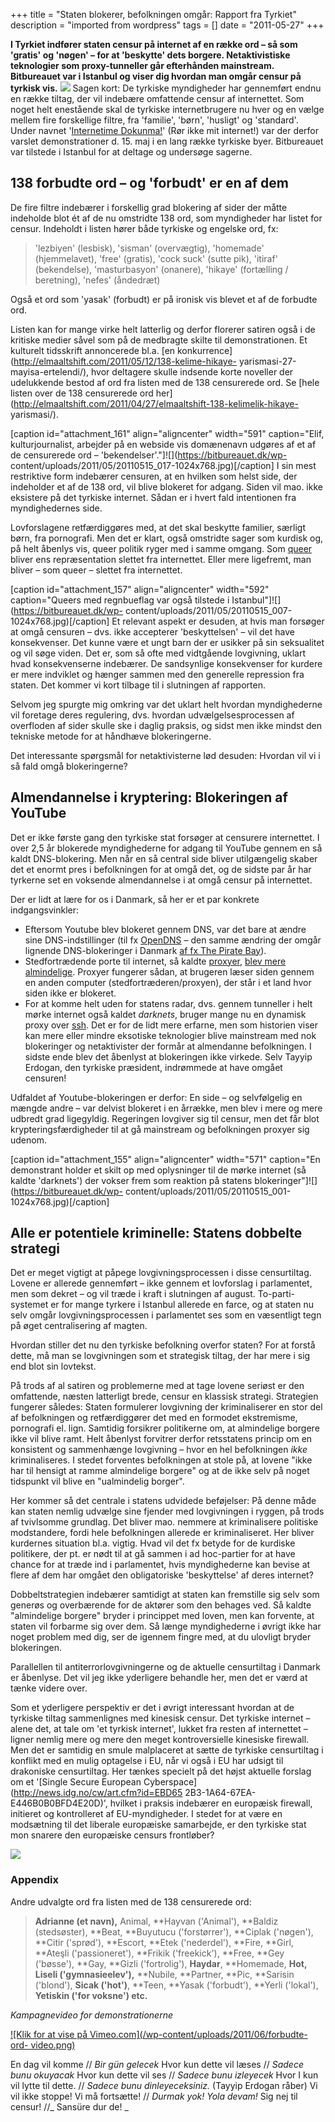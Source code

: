 +++
title = "Staten blokerer, befolkningen omgår: Rapport fra Tyrkiet"
description = "imported from wordpress"
tags = []
date = "2011-05-27"
+++

**I Tyrkiet indfører staten censur på internet af en række ord – så som 'gratis' og 'nøgen' – for at 'beskytte' dets borgere. Netaktivistiske teknologier som proxy-tunneller går efterhånden mainstream. Bitbureauet var i Istanbul og viser dig hvordan man omgår censur på tyrkisk vis.** ![](https://bitbureauet.dk/wp-content/uploads/2011/05/230017_190478734331573_187907054588741_429144_2295326_n.jpg) Sagen kort: De tyrkiske myndigheder har gennemført endnu en række tiltag, der vil indebære omfattende censur af internettet. Som noget helt enestående skal de tyrkiske internetbrugere nu hver og en vælge mellem fire forskellige filtre, fra 'familie', 'børn', 'husligt' og 'standard'. Under navnet '[Internetime Dokunma!](http://internetimedokunma.com/)' (Rør ikke mit internet!) var der derfor varslet demonstrationer d. 15. maj i en lang række tyrkiske byer. Bitbureauet var tilstede i Istanbul for at deltage og undersøge sagerne. 

## **138 forbudte ord – og 'forbudt' er en af dem**

De fire filtre indebærer i forskellig grad blokering af sider der måtte
indeholde blot ét af de nu omstridte 138 ord, som myndigheder har listet for
censur. Indeholdt i listen hører både tyrkiske og engelske ord, fx:

> 'lezbiyen' (lesbisk), 'sisman' (overvægtig), 'homemade' (hjemmelavet),
'free' (gratis), 'cock suck' (sutte pik), 'itiraf' (bekendelse),
'masturbasyon' (onanere), 'hikaye' (fortælling / beretning), 'nefes'
(åndedræt)

Også et ord som 'yasak' (forbudt) er på ironisk vis blevet et af de forbudte
ord.

Listen kan for mange virke helt latterlig og derfor florerer satiren også i de
kritiske medier såvel som på de medbragte skilte til demonstrationen. Et
kulturelt tidsskrift annoncerede bl.a. [en
konkurrence](http://elmaaltshift.com/2011/05/12/138-kelime-hikaye-
yarismasi-27-mayisa-ertelendi/), hvor deltagere skulle indsende korte noveller
der udelukkende bestod af ord fra listen med de 138 censurerede ord. Se [hele
listen over de 138 censurerede ord
her](http://elmaaltshift.com/2011/04/27/elmaaltshift-138-kelimelik-hikaye-
yarismasi/).

[caption id="attachment_161" align="aligncenter" width="591" caption="Elif,
kulturjournalist, arbejder på en webside vis domænenavn udgøres af et af de
censurerede ord – 'bekendelser'."]![](https://bitbureauet.dk/wp-
content/uploads/2011/05/20110515_017-1024x768.jpg)[/caption] I sin mest
restriktive form indebærer censuren, at en hvilken som helst side, der
indeholder et af de 138 ord, vil blive blokeret for adgang. Siden vil mao.
ikke eksistere på det tyrkiske internet. Sådan er i hvert fald intentionen fra
myndighedernes side.

Lovforslagene retfærdiggøres med, at det skal beskytte familier, særligt børn,
fra pornografi. Men det er klart, også omstridte sager som kurdisk og, på helt
åbenlys vis, queer politik ryger med i samme omgang. Som
[queer](https://secure.wikimedia.org/wikipedia/en/wiki/Queer) bliver ens
repræsentation slettet fra internettet. Eller mere ligefremt, man bliver – som
queer – slettet fra internettet.

[caption id="attachment_157" align="aligncenter" width="592" caption="Queers
med regnbueflag var også tilstede i Istanbul"]![](https://bitbureauet.dk/wp-
content/uploads/2011/05/20110515_007-1024x768.jpg)[/caption] Et relevant
aspekt er desuden, at hvis man forsøger at omgå censuren – dvs. ikke
accepterer 'beskyttelsen' – vil det have konsekvenser. Det kunne være et ungt
barn der er usikker på sin seksualitet og vil søge viden. Det er, som så ofte
med vidtgående lovgivning, uklart hvad konsekvenserne indebærer. De
sandsynlige konsekvenser for kurdere er mere indviklet og hænger sammen med
den generelle repression fra staten. Det kommer vi kort tilbage til i
slutningen af rapporten.

Selvom jeg spurgte mig omkring var det uklart helt hvordan myndighederne vil
foretage deres regulering, dvs. hvordan udvælgelsesprocessen af overfloden af
sider skulle ske i daglig praksis, og sidst men ikke mindst den tekniske
metode for at håndhæve blokeringerne.

Det interessante spørgsmål for netaktivisterne lød desuden: Hvordan vil vi i
så fald omgå blokeringerne?

## **Almendannelse i kryptering: Blokeringen af YouTube**

Det er ikke første gang den tyrkiske stat forsøger at censurere internettet. I
over 2,5 år blokerede myndighederne for adgang til YouTube gennem en så kaldt
DNS-blokering. Men når en så central side bliver utilgængelig skaber det et
enormt pres i befolkningen for at omgå det, og de sidste par år har tyrkerne
set en voksende almendannelse i at omgå censur på internettet.

Der er lidt at lære for os i Danmark, så her er et par konkrete
indgangsvinkler:

  * Eftersom Youtube blev blokeret gennem DNS, var det bare at ændre sine DNS-indstillinger (til fx [OpenDNS](http://www.opendns.com/) – den samme ændring der omgår lignende DNS-blokeringer i Danmark [af fx The Pirate Bay](http://www.piratgruppen.org/spip.php?article869)).
  * Stedfortrædende porte til internet, så kaldte [proxyer](https://secure.wikimedia.org/wikipedia/en/wiki/Proxy_server), [blev mere almindelige](http://www.wired.com/threatlevel/2007/03/howto_evade_tur/ ). Proxyer fungerer sådan, at brugeren læser siden gennem en anden computer (stedfortræderen/proxyen), der står i et land hvor siden ikke er blokeret.
  * For at komme helt uden for statens radar, dvs. gennem tunneller i helt mørke internet også kaldet _darknets_, bruger mange nu en dynamisk proxy over [ssh](https://secure.wikimedia.org/wikipedia/en/wiki/Secure_Shell). Det er for de lidt mere erfarne, men som historien viser kan mere eller mindre eksotiske teknologier blive mainstream med nok blokeringer og netaktivister der formår at almendanne befolkningen.
I sidste ende blev det åbenlyst at blokeringen ikke virkede. Selv Tayyip
Erdogan, den tyrkiske præsident, indrømmede at have omgået censuren!

Udfaldet af Youtube-blokeringen er derfor: En side – og selvfølgelig en mængde
andre – var delvist blokeret i en årrække, men blev i mere og mere udbredt
grad ligegyldig. Regeringen lovgiver sig til censur, men det får blot
krypteringsfærdigheder til at gå mainstream og befolkningen proxyer sig
udenom.

[caption id="attachment_155" align="aligncenter" width="571" caption="En
demonstrant holder et skilt op med oplysninger til de mørke internet (så
kaldte 'darknets') der vokser frem som reaktion på statens
blokeringer"]![](https://bitbureauet.dk/wp-
content/uploads/2011/05/20110515_001-1024x768.jpg)[/caption]

## **Alle er potentiele kriminelle: Statens dobbelte strategi**

Det er meget vigtigt at påpege lovgivningsprocessen i disse censurtiltag.
Lovene er allerede gennemført – ikke gennem et lovforslag i parlamentet, men
som dekret – og vil træde i kraft i slutningen af august. To-parti-systemet er
for mange tyrkere i Istanbul allerede en farce, og at staten nu selv omgår
lovgivningsprocessen i parlamentet ses som en væsentligt tegn på øget
centralisering af magten.

Hvordan stiller det nu den tyrkiske befolkning overfor staten? For at forstå
dette, må man se lovgivningen som et strategisk tiltag, der har mere i sig end
blot sin lovtekst.

På trods af al satiren og problemerne med at tage lovene seriøst er den
omfattende, næsten latterligt brede, censur en klassisk strategi. Strategien
fungerer således: Staten formulerer lovgivning der kriminaliserer en stor del
af befolkningen og retfærdiggører det med en formodet ekstremisme, pornografi
el. lign. Samtidig forsikrer politikerne om, at almindelige borgere ikke vil
blive ramt. Helt åbenlyst forvitrer derfor retsstatens princip om en
konsistent og sammenhænge lovgivning – hvor en hel befolkningen _ikke_
kriminaliseres. I stedet forventes befolkningen at stole på, at lovene "ikke
har til hensigt at ramme almindelige borgere" og at de ikke selv på noget
tidspunkt vil blive en "ualmindelig borger".

Her kommer så det centrale i statens udvidede beføjelser: På denne måde kan
staten nemlig udvælge sine fjender med lovgivningen i ryggen, på trods af
tvivlsomme grundlag. Det bliver mao. nemmere at kriminalisere politiske
modstandere, fordi hele befolkningen allerede er kriminaliseret. Her bliver
kurdernes situation bl.a. vigtig. Hvad vil det fx betyde for de kurdiske
politikere, der pt. er nødt til at gå sammen i ad hoc-partier for at have
chance for at træde ind i parlamentet, hvis myndighederne kan bevise at flere
af dem har omgået den obligatoriske 'beskyttelse' af deres internet?

Dobbeltstrategien indebærer samtidigt at staten kan fremstille sig selv som
generøs og overbærende for de aktører som den behages ved. Så kaldte
"almindelige borgere" bryder i princippet med loven, men kan forvente, at
staten vil forbarme sig over dem. Så længe myndighederne i øvrigt ikke har
noget problem med dig, ser de igennem fingre med, at du ulovligt bryder
blokeringen.

Parallellen til antiterrorlovgivningerne og de aktuelle censurtiltag i Danmark
er åbenlyse. Det vil jeg ikke yderligere behandle her, men det er værd at
tænke videre over.

Som et yderligere perspektiv er det i øvrigt interessant hvordan at de
tyrkiske tiltag sammenlignes med kinesisk censur. Det tyrkiske internet –
alene det, at tale om 'et tyrkisk internet', lukket fra resten af internettet
– ligner nemlig mere og mere den meget kontroversielle kinesiske firewall. Men
det er samtidig en smule malplaceret at sætte de tyrkiske censurtiltag i
konflikt med en mulig optagelse i EU, når vi også i EU har udsigt til
drakoniske censurtiltag. Her tænkes specielt på det højst aktuelle forslag om
et '[Single Secure European Cyberspace](http://news.idg.no/cw/art.cfm?id=EBD65
2B3-1A64-67EA-E446B0B0BFD4E20D)', hvilket i praksis indebærer en europæisk
firewall, initieret og kontrolleret af EU-myndigheder. I stedet for at være en
modsætning til det liberale europæiske samarbejde, er den tyrkiske stat mon
snarere den europæiske censurs frontløber?

![](https://bitbureauet.dk/wp-content/uploads/2011/05/yell_sign.jpg)

### Appendix

Andre udvalgte ord fra listen med de 138 censurerede ord:

> **Adrianne (et navn),** Animal, **Hayvan ('Animal'), **Baldiz (stedsøster),
**Beat, **Buyutucu ('forstørrer'), **Ciplak ('nøgen'), **Citir ('sprød'),
**Escort, **Etek ('nederdel'), **Fire, **Girl, **Ateşli ('passioneret'),
**Frikik ('freekick'), **Free, **Gey ('bøsse'), **Gay, **Gizli ('fortrolig'),
**Haydar**, **Homemade, **Hot,** **Liseli ('gymnasieelev'),** **Nubile,
**Partner, **Pic, **Sarisin ('blond'), **Sicak ('hot')**, **Teen, **Yasak
('forbudt'), **Yerli ('lokal'), **Yetiskin ('for voksne') etc.**

_Kampagnevideo for demonstrationerne_

[![Klik for at vise på Vimeo.com](/wp-content/uploads/2011/06/forbudte-ord-
video.png)](http://vimeo.com/23613245)

En dag vil komme // _Bir gün gelecek_ Hvor kun dette vil læses // _Sadece bunu
okuyacak_ Hvor kun dette vil ses // _Sadece bunu izleyecek_ Hvor I kun vil
lytte til dette. // _Sadece bunu dinleyeceksiniz._ (Tayyip Erdogan råber) Vi
vil ikke stoppe! Vi må fortsætte! // _Durmak yok! Yola devam!_ Sig nej til
censur! //_ Sansüre dur de! _

